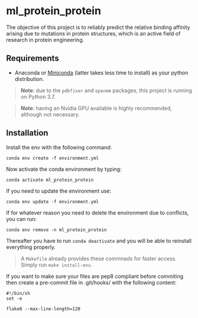 # ml_protein_protein

The objective of this project is to reliably predict the relative binding affinity arising due to mutations in protein structures, which is an active field of research in protein engineering. 

## Requirements

* Anaconda or [Miniconda](https://docs.conda.io/en/latest/miniconda.html) (latter takes less time to install) as your python distribution.

> **Note**: due to the `pdbfixer` and `openmm` packages, this project is running on Python 3.7.

> **Note**: having an Nvidia GPU available is highly recommended, although not necessary.

## Installation

Install the env with the following command:
```
conda env create -f environment.yml
```

Now activate the conda environment by typing:
```
conda activate ml_protein_protein
```

If you need to update the environment use:
```
conda env update -f environment.yml
```

If for whatever reason you need to delete the environment due to conflicts, you can run:
```
conda env remove -n ml_protein_protein
```

Thereafter you have to run `conda deactivate` and you will be able to reinstall everything properly. 

> A `Makefile` already provides these commnads for faster access. Simply run `make install-env`.

If you want to make sure your files are pep8 compliant before commiting then create a pre-commit file in .git/hooks/
with the following content:
```
#!/bin/sh
set -e

flake8 --max-line-length=120
```
